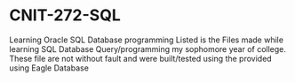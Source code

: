 # CNIT-272-SQL
Learning Oracle SQL Database programming 
Listed is the Files made while learning SQL Database Query/programming my sophomore year of college.
These file are not without fault and were built/tested using the provided using Eagle Database
